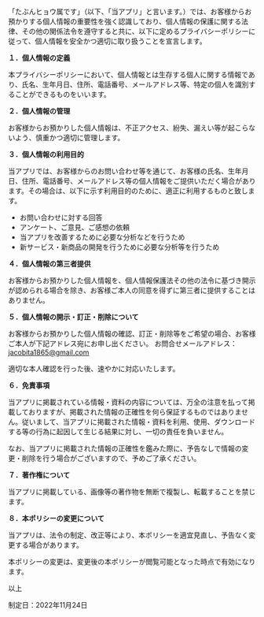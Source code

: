 「たぶんヒョウ属です」（以下、「当アプリ」と言います。）では、お客様からお預かりする個人情報の重要性を強く認識しており、個人情報の保護に関する法律、その他の関係法令を遵守すると共に、以下に定めるプライバシーポリシーに従って、個人情報を安全かつ適切に取り扱うことを宣言します。

**１．個人情報の定義**

本プライバシーポリシーにおいて、個人情報とは生存する個人に関する情報であり、氏名、生年月日、住所、電話番号、メールアドレス等、特定の個人を識別することができるものをいいます。

**２．個人情報の管理**

お客様からお預かりした個人情報は、不正アクセス、紛失、漏えい等が起こらないよう、慎重かつ適切に管理します。

**３．個人情報の利用目的**

当アプリでは、お客様からのお問い合わせ等を通じて、お客様の氏名、生年月日、住所、電話番号、メールアドレス等の個人情報をご提供いただく場合があります。その場合は、以下に示す利用目的のために、適正に利用するものと致します。

* お問い合わせに対する回答
* アンケート、ご意見、ご感想の依頼
* 当アプリを改善するために必要な分析などを行うため
* 新サービス・新商品の開発を行うために必要な分析等を行うため

**４．個人情報の第三者提供**

お客様からお預かりした個人情報を、個人情報保護法その他の法令に基づき開示が認められる場合を除き、お客様ご本人の同意を得ずに第三者に提供することはありません。

**５．個人情報の開示・訂正・削除について**

お客様からお預かりした個人情報の確認、訂正・削除等をご希望の場合、お客様ご本人が下記アドレス宛にお申し出ください。
お問合せメールアドレス：jacobita1865@gmail.com

適切な本人確認を行った後、速やかに対応いたします。

**６．免責事項**

当アプリに掲載されている情報・資料の内容については、万全の注意を払って掲載しておりますが、掲載された情報の正確性を何ら保証するものではありません。従いまして、当アプリに掲載された情報・資料を利用、使用、ダウンロードする等の行為に起因して生じる結果に対し、一切の責任を負いません。

なお、当アプリに掲載された情報の正確性を鑑みた際に、予告なしで情報の変更・削除を行う場合がございますので、予めご了承ください。

**７．著作権について**

当アプリに掲載している、画像等の著作物を無断で複製し、転載することを禁じます。

**８．本ポリシーの変更について**

当アプリは、法令の制定、改正等により、本ポリシーを適宜見直し、予告なく変更する場合があります。

本ポリシーの変更は、変更後の本ポリシーが閲覧可能となった時点で有効になります。

以上

制定日：2022年11月24日
